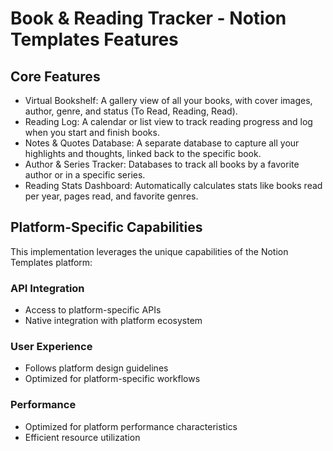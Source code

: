 # Book & Reading Tracker - Notion Templates Features

## Core Features
- Virtual Bookshelf: A gallery view of all your books, with cover images, author, genre, and status (To Read, Reading, Read).
- Reading Log: A calendar or list view to track reading progress and log when you start and finish books.
- Notes & Quotes Database: A separate database to capture all your highlights and thoughts, linked back to the specific book.
- Author & Series Tracker: Databases to track all books by a favorite author or in a specific series.
- Reading Stats Dashboard: Automatically calculates stats like books read per year, pages read, and favorite genres.

## Platform-Specific Capabilities
This implementation leverages the unique capabilities of the Notion Templates platform:

### API Integration
- Access to platform-specific APIs
- Native integration with platform ecosystem

### User Experience
- Follows platform design guidelines
- Optimized for platform-specific workflows

### Performance
- Optimized for platform performance characteristics
- Efficient resource utilization
